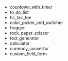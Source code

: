 - countown_with_timer
- to_do_list
- tic_tac_toe
- color_picker_and_switcher
- frogger
- rock_paper_scissor
- text_generator
- calculator
- currency_convertor
- custom_field_form
